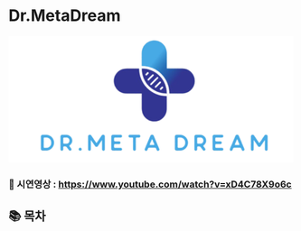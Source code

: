# Dr.MetaDream

<p align="center">
     <img alt="GitHub language count" src="./Doc/Img/DreamTeam/Dr.MetaDream-Logo.png">
</p>

### :movie_camera: 시연영상 : https://www.youtube.com/watch?v=xD4C78X9o6c

## :books: 목차
